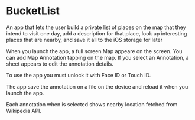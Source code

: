 # BucketList
An app that lets the user build a private list of places on the map that they intend to visit one day, add a description for that place, look up interesting places that are nearby, and save it all to the iOS storage for later

When you launch the app, a full screen Map appeare on the screen. You can add Map Annotation tapping on the map. If you select an Annotation, a sheet appears to edit the annotation details.

To use the app you must unlock it with Face ID or Touch ID.

The app save the annotation on a file on the device and reload it when you launch the app.

Each annotation when is selected shows nearby location fetched from Wikipedia API.
